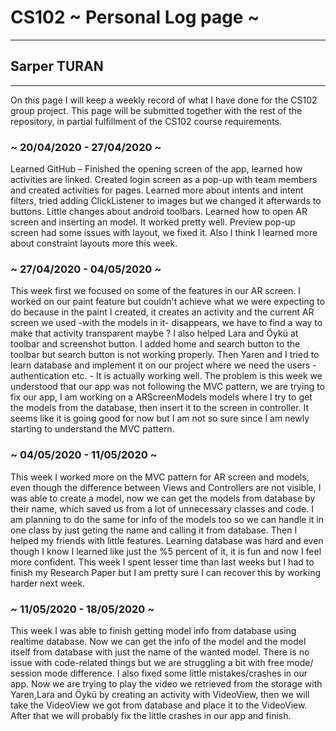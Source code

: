 # CS102 ~ Personal Log page ~
****
## Sarper TURAN 
****

On this page I will keep a weekly record of what I have done for the CS102 group project. This page will be submitted together with the rest of the repository, in partial fulfillment of the CS102 course requirements.

### ~ 20/04/2020 - 27/04/2020 ~
Learned GitHub – Finished the opening screen of the app, learned how activities are linked.
Created login screen as a pop-up with team members and created activities for pages.
Learned more about intents and intent filters, tried adding ClickListener to images but we changed it afterwards to buttons. Little changes about android toolbars.
Learned how to open AR screen and inserting an model. It worked pretty well. Preview pop-up screen had some issues with layout, we fixed it. Also I think I learned more about constraint layouts more this week.

### ~ 27/04/2020 - 04/05/2020 ~
This week first we focused on some of the features in our AR screen. I worked on our paint feature but couldn't achieve what we were expecting to do because in the paint I created, it creates an activity and the current AR screen we used -with the models in it- disappears, we have to find a way to make that activity transparent maybe ? I also helped Lara and Öykü at toolbar and screenshot button. I added home and search button to the toolbar but search button is not working properly. Then Yaren and I tried to learn database and implement it on our project where we need the users - authentication etc. - It is actually working well. The problem is this week we understood that our app was not following the MVC pattern, we are trying to fix our app, I am working on a ARScreenModels models where I try to get the models from the database, then insert it to the screen in controller. It seems like it is going good for now but I am not so sure since I am newly starting to understand the MVC pattern.

### ~ 04/05/2020 - 11/05/2020 ~
This week I worked more on the MVC pattern for AR screen and models, even though the difference between Views and Controllers are not visible, I was able to create a model, now we can get the models from database by their name, which saved us from a lot of unnecessary classes and code. I am planning to do the same for info of the models too so we can handle it in one class by just geting the name and calling it from database. Then I helped my friends with little features. Learning database was hard and even though I know I learned like just the %5 percent of it, it is fun and now I feel more confident. This week I spent lesser time than last weeks but I had to finish my Research Paper but I am pretty sure I can recover this by working harder next week.


### ~ 11/05/2020 - 18/05/2020 ~
This week I was able to finish getting model info from database using realtime database. Now we can get the info of the model and the model itself from database with just the name of the wanted model. There is no issue with code-related things but we are struggling a bit with free mode/ session mode difference. I also fixed some little mistakes/crashes in our app. Now we are trying to play the video we retrieved from the storage with Yaren,Lara and Öykü by creating an activity with VideoView, then we will take the VideoView we got from database and place it to the VideoView. After that we will probably fix the little crashes in our app and finish.

